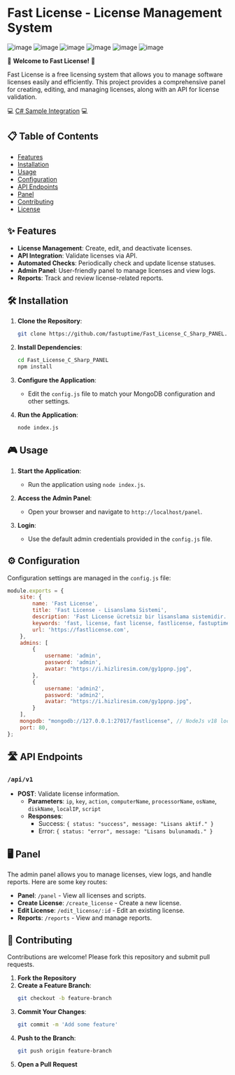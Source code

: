 # Fast License - License Management System

![image](https://github.com/fastuptime/Fast_License_C_Sharp_PANEL/assets/63351166/ec9c15a5-d738-49b6-a55d-c2d0f5c31f40)
![image](https://github.com/fastuptime/Fast_License_C_Sharp_PANEL/assets/63351166/0a854d5a-b55e-49e2-bdb4-d37b327a1219)
![image](https://github.com/fastuptime/Fast_License_C_Sharp_PANEL/assets/63351166/bc34c70b-7388-4e6d-970b-4ebf19f5543d)
![image](https://github.com/fastuptime/Fast_License_C_Sharp_PANEL/assets/63351166/d386300a-5e27-4398-9f9d-d2e8a6d0833e)
![image](https://github.com/fastuptime/Fast_License_C_Sharp_PANEL/assets/63351166/cb4a1480-a094-4f1b-bb84-904ee8ab56b6)
![image](https://github.com/fastuptime/Fast_License_C_Sharp_PANEL/assets/63351166/21056f8c-1dbf-4493-ad0b-904fe5a9fbac)


🚀 **Welcome to Fast License!** 🚀

Fast License is a free licensing system that allows you to manage software licenses easily and efficiently. This project provides a comprehensive panel for creating, editing, and managing licenses, along with an API for license validation.

💻 [C# Sample Integration](https://github.com/fastuptime/Fast_License_C_Sharp_Program) 💻

## 📋 Table of Contents

- [Features](#features)
- [Installation](#installation)
- [Usage](#usage)
- [Configuration](#configuration)
- [API Endpoints](#api-endpoints)
- [Panel](#panel)
- [Contributing](#contributing)
- [License](#license)

## ✨ Features

- **License Management**: Create, edit, and deactivate licenses.
- **API Integration**: Validate licenses via API.
- **Automated Checks**: Periodically check and update license statuses.
- **Admin Panel**: User-friendly panel to manage licenses and view logs.
- **Reports**: Track and review license-related reports.

## 🛠️ Installation

1. **Clone the Repository**:
    ```sh
    git clone https://github.com/fastuptime/Fast_License_C_Sharp_PANEL.git
    ```

2. **Install Dependencies**:
    ```sh
    cd Fast_License_C_Sharp_PANEL
    npm install
    ```

3. **Configure the Application**:
    - Edit the `config.js` file to match your MongoDB configuration and other settings.

4. **Run the Application**:
    ```sh
    node index.js
    ```

## 🎮 Usage

1. **Start the Application**:
    - Run the application using `node index.js`.

2. **Access the Admin Panel**:
    - Open your browser and navigate to `http://localhost/panel`.

3. **Login**:
    - Use the default admin credentials provided in the `config.js` file.


## ⚙️ Configuration

Configuration settings are managed in the `config.js` file:

```js
module.exports = {
    site: {
        name: 'Fast License',
        title: 'Fast License - Lisanslama Sistemi',
        description: 'Fast License ücretsiz bir lisanslama sistemidir.',
        keywords: 'fast, license, fast license, fastlicense, fastuptime, fast uptime, fastuptime.com',
        url: 'https://fastlicense.com',
    },
    admins: [
        {
            username: 'admin',
            password: 'admin',
            avatar: "https://i.hizliresim.com/gy1ppnp.jpg",
        },
        {
            username: 'admin2',
            password: 'admin2',
            avatar: "https://i.hizliresim.com/gy1ppnp.jpg",
        }
    ],
    mongodb: "mongodb://127.0.0.1:27017/fastlicense", // NodeJs v18 localhost --> 127.0.0.1 
    port: 80,
};
```

## 🛣️ API Endpoints

### `/api/v1`

- **POST**: Validate license information.
  - **Parameters**: `ip`, `key`, `action`, `computerName`, `processorName`, `osName`, `diskName`, `localIP`, `script`
  - **Responses**:
    - Success: `{ status: "success", message: "Lisans aktif." }`
    - Error: `{ status: "error", message: "Lisans bulunamadı." }`

## 🖥️ Panel

The admin panel allows you to manage licenses, view logs, and handle reports. Here are some key routes:

- **Panel**: `/panel` - View all licenses and scripts.
- **Create License**: `/create_license` - Create a new license.
- **Edit License**: `/edit_license/:id` - Edit an existing license.
- **Reports**: `/reports` - View and manage reports.

## 🤝 Contributing

Contributions are welcome! Please fork this repository and submit pull requests.

1. **Fork the Repository**
2. **Create a Feature Branch**:
    ```sh
    git checkout -b feature-branch
    ```
3. **Commit Your Changes**:
    ```sh
    git commit -m 'Add some feature'
    ```
4. **Push to the Branch**:
    ```sh
    git push origin feature-branch
    ```
5. **Open a Pull Request**
